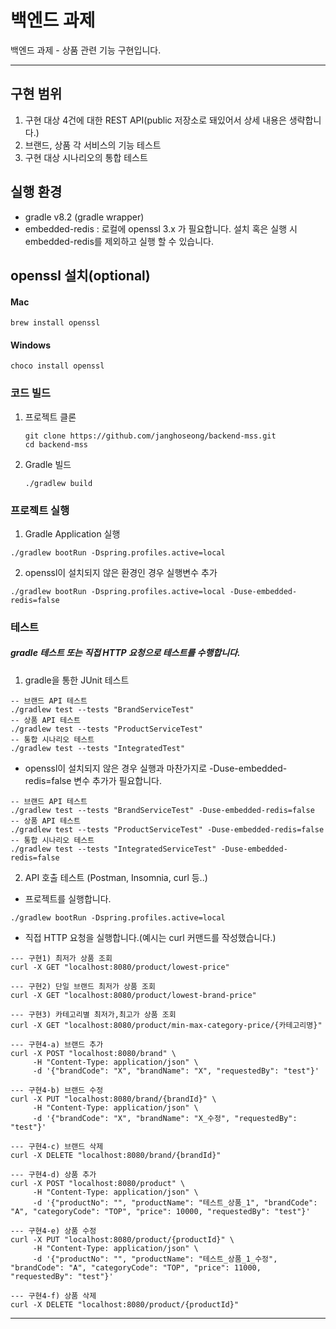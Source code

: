 # 백엔드 과제

백엔드 과제 - 상품 관련 기능 구현입니다.

---
## 구현 범위

1. 구현 대상 4건에 대한 REST API(public 저장소로 돼있어서 상세 내용은 생략합니다.)
2. 브랜드, 상품 각 서비스의 기능 테스트
3. 구현 대상 시나리오의 통합 테스트

## 실행 환경

- gradle v8.2 (gradle wrapper)
- embedded-redis : 로컬에 openssl 3.x 가 필요합니다. 설치 혹은 실행 시 embedded-redis를 제외하고 실행 할 수 있습니다.

## openssl 설치(optional)
#### Mac
```
brew install openssl
```
#### Windows
```
choco install openssl
```

### 코드 빌드
1. 프로젝트 클론
   ```
   git clone https://github.com/janghoseong/backend-mss.git
   cd backend-mss
   ```

2. Gradle 빌드
   ```
   ./gradlew build
   ```

### 프로젝트 실행
1. Gradle Application 실행
```
./gradlew bootRun -Dspring.profiles.active=local
```
2. openssl이 설치되지 않은 환경인 경우 실행변수 추가
```
./gradlew bootRun -Dspring.profiles.active=local -Duse-embedded-redis=false
```

### 테스트
##### gradle 테스트 또는 직접 HTTP 요청으로 테스트를 수행합니다.
1. gradle을 통한 JUnit 테스트
```
-- 브랜드 API 테스트
./gradlew test --tests "BrandServiceTest"
-- 상품 API 테스트 
./gradlew test --tests "ProductServiceTest"
-- 통합 시나리오 테스트 
./gradlew test --tests "IntegratedTest"  
```
- openssl이 설치되지 않은 경우 실행과 마찬가지로 -Duse-embedded-redis=false 변수 추가가 필요합니다.
```
-- 브랜드 API 테스트
./gradlew test --tests "BrandServiceTest" -Duse-embedded-redis=false    
-- 상품 API 테스트  
./gradlew test --tests "ProductServiceTest" -Duse-embedded-redis=false    
-- 통합 시나리오 테스트
./gradlew test --tests "IntegratedServiceTest" -Duse-embedded-redis=false 
```
2. API 호출 테스트 (Postman, Insomnia, curl 등..)
- 프로젝트를 실행합니다.
```
./gradlew bootRun -Dspring.profiles.active=local
```
- 직접 HTTP 요청을 실행합니다.(예시는 curl 커맨드를 작성했습니다.)
```
--- 구현1) 최저가 상품 조회
curl -X GET "localhost:8080/product/lowest-price" 

--- 구현2) 단일 브랜드 최저가 상품 조회
curl -X GET "localhost:8080/product/lowest-brand-price"   

--- 구현3) 카테고리별 최저가,최고가 상품 조회
curl -X GET "localhost:8080/product/min-max-category-price/{카테고리명}"
 
--- 구현4-a) 브랜드 추가
curl -X POST "localhost:8080/brand" \
     -H "Content-Type: application/json" \
     -d '{"brandCode": "X", "brandName": "X", "requestedBy": "test"}'
     
--- 구현4-b) 브랜드 수정
curl -X PUT "localhost:8080/brand/{brandId}" \
     -H "Content-Type: application/json" \
     -d '{"brandCode": "X", "brandName": "X_수정", "requestedBy": "test"}'    
      
--- 구현4-c) 브랜드 삭제
curl -X DELETE "localhost:8080/brand/{brandId}"

--- 구현4-d) 상품 추가
curl -X POST "localhost:8080/product" \
     -H "Content-Type: application/json" \
     -d '{"productNo": "", "productName": "테스트_상품_1", "brandCode": "A", "categoryCode": "TOP", "price": 10000, "requestedBy": "test"}'
     
--- 구현4-e) 상품 수정
curl -X PUT "localhost:8080/product/{productId}" \
     -H "Content-Type: application/json" \
     -d '{"productNo": "", "productName": "테스트_상품_1_수정", "brandCode": "A", "categoryCode": "TOP", "price": 11000, "requestedBy": "test"}' 
     
--- 구현4-f) 상품 삭제
curl -X DELETE "localhost:8080/product/{productId}" 
```
---
